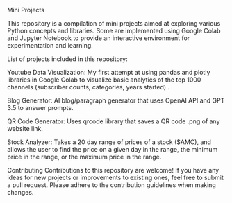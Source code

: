 Mini Projects

This repository is a compilation of mini projects aimed at exploring various Python concepts and libraries. Some are implemented using Google Colab and Jupyter Notebook to provide an interactive environment for experimentation and learning.

List of projects included in this repository:

Youtube Data Visualization: My first attempt at using pandas and plotly libraries in Google Colab to visualize basic analytics of the top 1000 channels (subscriber counts, categories, years started) .

Blog Generator: AI blog/paragraph generator that uses OpenAI API and GPT 3.5 to answer prompts.

QR Code Generator: Uses qrcode library that saves a QR code .png of any website link.

Stock Analyzer: Takes a 20 day range of prices of a stock ($AMC), and allows the user to find the price on a given day in the range, the minimum price in the range, or the maximum price in the range.

Contributing
Contributions to this repository are welcome! If you have any ideas for new projects or improvements to existing ones, feel free to submit a pull request. Please adhere to the contribution guidelines when making changes.

